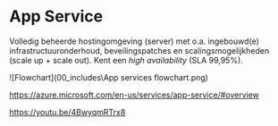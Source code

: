 # App Service  

Volledig beheerde hostingomgeving (server) met o.a. ingebouwd(e) infrastructuuronderhoud, beveilingspatches en scalingsmogelijkheden (scale up + scale out). Kent een *high availability* (SLA 99,95%).


![Flowchart](00_includes\App services flowchart.png)

https://azure.microsoft.com/en-us/services/app-service/#overview

https://youtu.be/4BwyqmRTrx8

